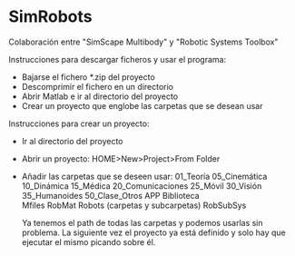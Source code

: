 # SimRobots
Colaboración entre "SimScape Multibody" y "Robotic Systems Toolbox"

Instrucciones para descargar ficheros y usar el programa:
* Bajarse el fichero *.zip del proyecto
* Descomprimir el fichero en un directorio
* Abrir Matlab e ir al directorio del proyecto
* Crear un proyecto que englobe las carpetas que se desean usar

Instrucciones para crear un proyecto:
* Ir al directorio del proyecto
* Abrir un proyecto: HOME>New>Project>From Folder
* Añadir las carpetas que se deseen usar:
  01_Teoría 
  05_Cinemática 
  10_Dinámica 
  15_Médica 
  20_Comunicaciones 
  25_Móvil 
  30_Visión 
  35_Humanoides 
  50_Clase_Otros 
  APP 
  Biblioteca  
  Mfiles
  RobMat 
  Robots (carpetas y subcarpetas) 
  RobSubSys 

  Ya tenemos el path de todas las carpetas y podemos usarlas sin problema.
  La siguiente vez el proyecto ya está definido y solo hay que ejecutar el mismo picando sobre él.

